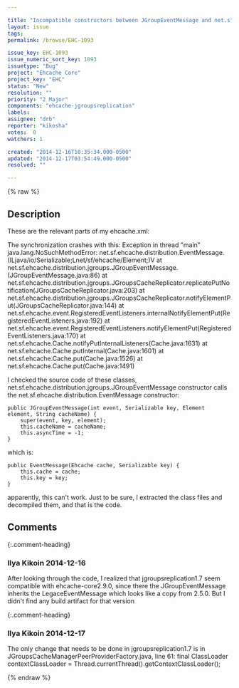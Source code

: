 ```yaml
---

title: "Incompatible constructors between JGroupEventMessage and net.sf.ehcache.distribution.EventMessage"
layout: issue
tags: 
permalink: /browse/EHC-1093

issue_key: EHC-1093
issue_numeric_sort_key: 1093
issuetype: "Bug"
project: "Ehcache Core"
project_key: "EHC"
status: "New"
resolution: ""
priority: "2 Major"
components: "ehcache-jgroupsreplication"
labels: 
assignee: "drb"
reporter: "kikosha"
votes:  0
watchers: 1

created: "2014-12-16T10:35:34.000-0500"
updated: "2014-12-17T03:54:49.000-0500"
resolved: ""

---
```




{% raw %}



## Description

<div markdown="1" class="description">

These are the relevant parts of my ehcache.xml:
 <cacheManagerPeerProviderFactory
         class="net.sf.ehcache.distribution.jgroups.JGroupsCacheManagerPeerProviderFactory"
         properties="channel=ehcache^connect=UDP(mcast_addr=231.12.21.132;mcast_port=45566;ip_ttl=32;
         mcast_send_buf_size=150000;mcast_recv_buf_size=80000):
         PING(timeout=2000;num_initial_members=6):
         MERGE2(min_interval=5000;max_interval=10000):
         FD_SOCK:VERIFY_SUSPECT(timeout=1500):
         pbcast.NAKACK(gc_lag=10;retransmit_timeout=3000):
         UNICAST(timeout=5000):
         pbcast.STABLE(desired_avg_gossip=20000):
         FRAG:
         pbcast.GMS(join_timeout=5000;join_retry_timeout=2000;shun=false;print_local_addr=false)"
         propertySeparator="^"
     />

<cache name="sampleRepicatedCache2"
           maxEntriesLocalHeap="10"
           eternal="false"
           timeToIdleSeconds="100"
           timeToLiveSeconds="100">
        <cacheEventListenerFactory class="net.sf.ehcache.distribution.jgroups.JGroupsCacheReplicatorFactory"
                            properties="replicateAsynchronously=true, replicatePuts=true,
               replicateUpdates=true, replicateUpdatesViaCopy=false,
               replicateRemovals=true,asynchronousReplicationIntervalMillis=1000"/>
    </cache>
The synchronization crashes with this:
Exception in thread "main" java.lang.NoSuchMethodError: net.sf.ehcache.distribution.EventMessage.<init>(ILjava/io/Serializable;Lnet/sf/ehcache/Element;)V
    at net.sf.ehcache.distribution.jgroups.JGroupEventMessage.<init>(JGroupEventMessage.java:86)
    at net.sf.ehcache.distribution.jgroups.JGroupsCacheReplicator.replicatePutNotification(JGroupsCacheReplicator.java:203)
    at net.sf.ehcache.distribution.jgroups.JGroupsCacheReplicator.notifyElementPut(JGroupsCacheReplicator.java:144)
    at net.sf.ehcache.event.RegisteredEventListeners.internalNotifyElementPut(RegisteredEventListeners.java:192)
    at net.sf.ehcache.event.RegisteredEventListeners.notifyElementPut(RegisteredEventListeners.java:170)
    at net.sf.ehcache.Cache.notifyPutInternalListeners(Cache.java:1631)
    at net.sf.ehcache.Cache.putInternal(Cache.java:1601)
    at net.sf.ehcache.Cache.put(Cache.java:1526)
    at net.sf.ehcache.Cache.put(Cache.java:1491)


I checked the source code of these classes, net.sf.ehcache.distribution.jgroups.JGroupEventMessage constructor calls the
net.sf.ehcache.distribution.EventMessage constructor:

    public JGroupEventMessage(int event, Serializable key, Element element, String cacheName) {
        super(event, key, element);
        this.cacheName = cacheName;
        this.asyncTime = -1;
    }


which is:

    public EventMessage(Ehcache cache, Serializable key) {
        this.cache = cache;
        this.key = key;
    }

apparently, this can't work. Just to be sure, I extracted the class files and decompiled them, and that is the code.

</div>

## Comments


{:.comment-heading}
### **Ilya Kikoin** <span class="date">2014-12-16</span>

<div markdown="1" class="comment">

After looking through the code, I realized that jgroupsreplication1.7 seem compatible with ehcache-core2.9.0, since there the JGroupEventMessage inherits the LegaceEventMessage which looks like a copy from 2.5.0. But I didn't find any build artifact for that version

</div>


{:.comment-heading}
### **Ilya Kikoin** <span class="date">2014-12-17</span>

<div markdown="1" class="comment">

The only change that needs to be done in jgroupsreplication1.7 is in JGroupsCacheManagerPeerProviderFactory.java, line 61:
final ClassLoader contextClassLoader = Thread.currentThread().getContextClassLoader();

</div>



{% endraw %}
